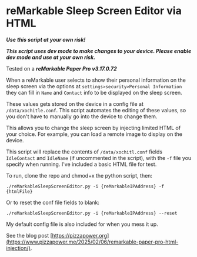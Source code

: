 # reMarkable Sleep Screen Editor via HTML

***Use this script at your own risk!***

***This script uses dev mode to make changes to your device. Please enable dev mode and use at your own risk.***

Tested on a ***reMarkable Paper Pro v3.17.0.72***

When a reMarkable user selects to show their personal information on the sleep screen via the options at `settings>security>Personal Information` they can fill in `Name` and `Contact` info to be displayed on the sleep screen. 

These values gets stored on the device in a config file at `/data/xochitle.conf`. This script automates the editing of these values, so you don't have to manually go into the device to change them. 

This allows you to change the sleep screen by injecting limited HTML of your choice. For example, you can load a remote image to display on the device.  

This script will replace the contents of `/data/xochitl.conf` fields `IdleContact` and `IdleName` (if uncommented in the script), with the `-f` file you specify when running. I've included a basic HTML file for test. 

To run, clone the repo and chmod+x the python script, then:

```
./reMarkableSleepScreenEditor.py -i {reMarkableIPAddress} -f {htmlFile}
```

Or to reset the conf file fields to blank:

```
./reMarkableSleepScreenEditor.py -i {reMarkableIPAddress} --reset

```

My default config file is also included for when you mess it up. 

See the blog post [https://pizzapower.org](https://www.pizzapower.me/2025/02/06/remarkable-paper-pro-html-injection/). 